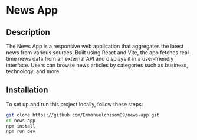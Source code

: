 # News App

## Description

The News App is a responsive web application that aggregates the latest news from various sources. Built using React and Vite, the app fetches real-time news data from an external API and displays it in a user-friendly interface. Users can browse news articles by categories such as business, technology, and more.

## Installation

To set up and run this project locally, follow these steps:

```bash
git clone https://github.com/Emmanuelchisom89/news-app.git
cd news-app
npm install
npm run dev
```
